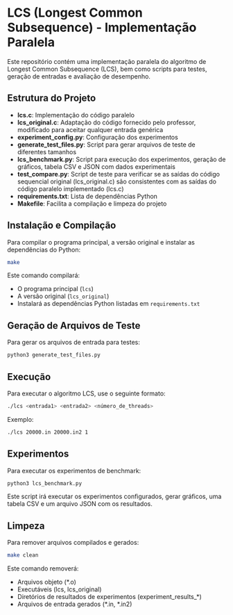 # LCS (Longest Common Subsequence) - Implementação Paralela

Este repositório contém uma implementação paralela do algoritmo de Longest Common Subsequence (LCS), bem como scripts para testes, geração de entradas e avaliação de desempenho.

## Estrutura do Projeto

- **lcs.c**: Implementação do código paralelo
- **lcs_original.c**: Adaptação do código fornecido pelo professor, modificado para aceitar qualquer entrada genérica
- **experiment_config.py**: Configuração dos experimentos
- **generate_test_files.py**: Script para gerar arquivos de teste de diferentes tamanhos
- **lcs_benchmark.py**: Script para execução dos experimentos, geração de gráficos, tabela CSV e JSON com dados experimentais
- **test_compare.py**: Script de teste para verificar se as saídas do código sequencial original (lcs_original.c) são consistentes com as saídas do código paralelo implementado (lcs.c)
- **requirements.txt**: Lista de dependências Python
- **Makefile**: Facilita a compilação e limpeza do projeto

## Instalação e Compilação

Para compilar o programa principal, a versão original e instalar as dependências do Python:

```bash
make
```

Este comando compilará:
- O programa principal (`lcs`)
- A versão original (`lcs_original`)
- Instalará as dependências Python listadas em `requirements.txt`

## Geração de Arquivos de Teste

Para gerar os arquivos de entrada para testes:

```bash
python3 generate_test_files.py
```

## Execução

Para executar o algoritmo LCS, use o seguinte formato:

```bash
./lcs <entrada1> <entrada2> <número_de_threads>
```

Exemplo:

```bash
./lcs 20000.in 20000.in2 1
```

## Experimentos

Para executar os experimentos de benchmark:

```bash
python3 lcs_benchmark.py
```

Este script irá executar os experimentos configurados, gerar gráficos, uma tabela CSV e um arquivo JSON com os resultados.

## Limpeza

Para remover arquivos compilados e gerados:

```bash
make clean
```

Este comando removerá:
- Arquivos objeto (*.o)
- Executáveis (lcs, lcs_original)
- Diretórios de resultados de experimentos (experiment_results_*)
- Arquivos de entrada gerados (*.in, *.in2)
